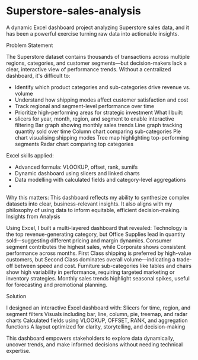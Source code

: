 # Superstore-sales-analysis
A dynamic Excel dashboard project analyzing Superstore sales data, and it has been a powerful exercise turning raw data into actionable insights. 

Problem Statement

The Superstore dataset contains thousands of transactions across multiple regions, categories, and customer segments—but decision-makers lack a clear, interactive view of performance trends. Without a centralized dashboard, it's difficult to:
  - Identify which product categories and sub-categories drive revenue vs. volume
  - Understand how shipping modes affect customer satisfaction and cost
  - Track regional and segment-level performance over time
  - Prioritize high-performing areas for strategic investment
What I built: 
- slicers for year, month, region, and segment to enable interactive filtering
Bar graph showing monthly sales trends
Line graph tracking quantity sold over time
Column chart comparing sub-categories 
Pie chart visualising shipping modes 
Tree map highlighting top-performing segments 
Radar chart comparing top categories

Excel skills applied: 
-	Advanced formula: VLOOKUP, offset, rank, sumifs 
-	Dynamic dashboard using slicers and linked charts
-	Data modelling with calculated fields and category-level aggregations
-	
Why this matters: 
This dashboard reflects my ability to synthesize complex datasets into clear, business-relevant insights. It also aligns with my philosophy of using data to inform equitable, efficient decision-making.
Insights from Analysis

Using Excel, I built a multi-layered dashboard that revealed:
  Technology is the top revenue-generating category, but Office Supplies lead in quantity sold—suggesting different pricing and margin dynamics.
  Consumer segment contributes the highest sales, while Corporate shows consistent performance across months.
  First Class shipping is preferred by high-value customers, but Second Class dominates overall volume—indicating a trade-off between speed and cost.
  Furniture sub-categories like tables and chairs show high variability in performance, requiring targeted marketing or inventory strategies.
  Monthly sales trends highlight seasonal spikes, useful for forecasting and promotional planning.

Solution

I designed an interactive Excel dashboard with:
Slicers for time, region, and segment filters
Visuals including bar, line, column, pie, treemap, and radar charts
Calculated fields using VLOOKUP, OFFSET, RANK, and aggregation functions
A layout optimized for clarity, storytelling, and decision-making

This dashboard empowers stakeholders to explore data dynamically, uncover trends, and make informed decisions without needing technical expertise.
